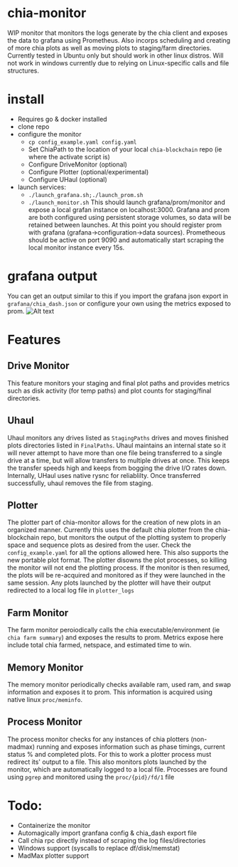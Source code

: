 # chia-monitor
WIP monitor that monitors the logs generate by the chia client and exposes the data to grafana using Prometheus. Also incorps scheduling and creating of more chia plots as well as moving plots to staging/farm directories. Currently tested in Ubuntu only but should work in other linux distros. Will not work in windows currently due to relying on Linux-specific calls and file structures. 

# install
- Requires go & docker installed
- clone repo
- configure the monitor
  - `cp config_example.yaml config.yaml`
  - Set ChiaPath to the location of your local `chia-blockchain` repo (ie where the activate script is)
  - Configure DriveMonitor (optional)
  - Configure Plotter (optional/experimental)
  - Configure UHaul (optional)
- launch services:
  - `./launch_grafana.sh;./launch_prom.sh`
  - `./launch_monitor.sh`
This should launch grafana/prom/monitor and expose a local grafan instance on localhost:3000. Grafana and prom are both configured using persistent storage volumes, so data will be retained between launches. At this point you should register prom with grafana (grafana->configuration->data sources). Prometheous should be active on port 9090 and automatically start scraping the local monitor instance every 15s. 


# grafana output
You can get an output similar to this if you import the grafana json export in `grafana/chia_dash.json` or configure your own using the metrics exposed to prom. 
![Alt text](https://i.imgur.com/HkBFB6W.png "Grafana")

# Features
## Drive Monitor
This feature monitors your staging and final plot paths and provides metrics such as disk activity (for temp paths) and plot counts for staging/final directories. 
## Uhaul
Uhaul monitors any drives listed as `StagingPaths` drives and moves finished plots directories listed in `FinalPaths`. Uhaul maintains an internal state so it will never attempt to have more than one file being transferred to a single drive at a time, but will allow transfers to multiple drives at once. This keeps the transfer speeds high and keeps from bogging the drive I/O rates down. Internally, UHaul uses native rysnc for reliablilty. Once transferred successfully, uhaul removes the file from staging.
## Plotter
The plotter part of chia-monitor allows for the creation of new plots in an organized manner. Currently this uses the default chia plotter from the chia-blockchain repo, but monitors the output of the plotting system to properly space and sequence plots as desired from the user. Check the `config_example.yaml` for all the options allowed here. This also supports the new portable plot format. The plotter disowns the plot processes, so killing the monitor will not end the plotting process. If the monitor is then resumed, the plots will be re-acquired and monitored as if they were launched in the same session. Any plots launched by the plotter will have their output redirected to a local log file in `plotter_logs`
## Farm Monitor
The farm monitor peroiodically calls the chia executable/environment (ie `chia farm summary`) and exposes the results to prom. Metrics expose here include total chia farmed, netspace, and estimated time to win.
## Memory Monitor
The memory monitor periodically checks available ram, used ram, and swap information and exposes it to prom. This information is acquired using native linux `proc/meminfo`. 
## Process Monitor
The process monitor checks for any instances of chia plotters (non-madmax) running and exposes information such as phase timings, current status % and completed plots. For this to work a plotter process must redirect its' output to a file. This also monitors plots launched by the monitor, which are automatically logged to a local file. Processes are found using `pgrep` and monitored using the `proc/{pid}/fd/1` file

# Todo:
- Containerize the monitor
- Automagically import granfana config & chia_dash export file
- Call chia rpc directly instead of scraping the log files/directories
- Windows support (syscalls to replace df/disk/memstat)
- MadMax plotter support
